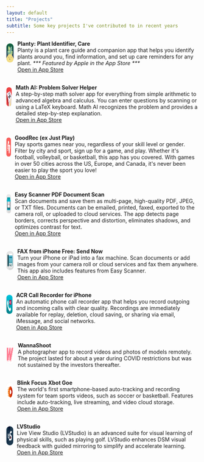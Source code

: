 ```yaml
---
layout: default
title: "Projects"
subtitle: Some key projects I've contributed to in recent years
---
```

<div class="container">

<div style="display: flex; padding-bottom: 30px;">
    <div style="width: 50px; height: 50px; margin-right: 10px; align-self: top; border-radius: 25px; margin-top: 8px; background-color: rgba(0, 0, 0, 0.1);">
        <img src="/assets/img/planty.webp" alt="Thumbnail" loading="lazy" style="width: 50px; height: 50px; border-radius: 25px; display: block;">
    </div>
    <p style="margin: 0; align-self: flex-start;">
    <b>Planty: Plant Identifier, Care</b><br>
    Planty is a plant care guide and companion app that helps you identify plants around you, find information, and set up care reminders for any plant. <i>*** Featured by Apple in the App Store ***</i><br>
    <a href="https://apps.apple.com/gb/app/planty-plant-identifier-care/id1603599822" target="_blank"><u>Open in App Store</u></a>
    </p>
</div>

<div style="display: flex; padding-bottom: 30px;">
    <div style="width: 50px; height: 50px; margin-right: 10px; align-self: top; border-radius: 25px; margin-top: 8px; background-color: rgba(0, 0, 0, 0.1);">
        <img src="/assets/img/mathhero.webp" alt="Thumbnail" loading="lazy" style="width: 50px; height: 50px; border-radius: 25px; display: block;">
    </div>
    <p style="margin: 0; align-self: flex-start;">
    <b>Math AI: Problem Solver Helper</b><br>
    A step-by-step math solver app for everything from simple arithmetic to advanced algebra and calculus. You can enter questions by scanning or using a LaTeX keyboard. Math AI recognizes the problem and provides a detailed step-by-step explanation.<br>
    <a href="https://apps.apple.com/gb/app/math-ai-problem-solver-helper/id1565102390" target="_blank"><u>Open in App Store</u></a>
    </p>
</div>

<div style="display: flex; padding-bottom: 30px;">
    <div style="width: 50px; height: 50px; margin-right: 10px; align-self: top; border-radius: 25px; margin-top: 8px; background-color: rgba(0, 0, 0, 0.1);">
        <img src="/assets/img/goodRec.webp" alt="Thumbnail" loading="lazy" style="width: 50px; height: 50px; border-radius: 25px; display: block;">
    </div>
    <p style="margin: 0; align-self: flex-start;">
    <b>GoodRec (ex Just Play)</b><br>
    Play sports games near you, regardless of your skill level or gender. Filter by city and sport, sign up for a game, and play. Whether it's football, volleyball, or basketball, this app has you covered. With games in over 50 cities across the US, Europe, and Canada, it's never been easier to play the sport you love!<br>
    <a href="https://apps.apple.com/gb/app/goodrec-ex-just-play/id1510554246" target="_blank"><u>Open in App Store</u></a>
    </p>
</div>

<div style="display: flex; padding-bottom: 30px;">
    <div style="width: 50px; height: 50px; margin-right: 10px; align-self: top; border-radius: 25px; margin-top: 8px; background-color: rgba(0, 0, 0, 0.1);">
        <img src="/assets/img/easyScanner.webp" alt="Thumbnail" loading="lazy" style="width: 50px; height: 50px; border-radius: 25px; display: block;">
    </div>
    <p style="margin: 0; align-self: flex-start;">
    <b>Easy Scanner PDF Document Scan</b><br>
    Scan documents and save them as multi-page, high-quality PDF, JPEG, or TXT files. Documents can be emailed, printed, faxed, exported to the camera roll, or uploaded to cloud services. The app detects page borders, corrects perspective and distortion, eliminates shadows, and optimizes contrast for text.<br>
    <a href="https://apps.apple.com/gb/app/easy-scanner-pdf-document-scan/id1180773759" target="_blank"><u>Open in App Store</u></a>
    </p>
</div>

<div style="display: flex; padding-bottom: 30px;">
    <div style="width: 50px; height: 50px; margin-right: 10px; align-self: top; border-radius: 25px; margin-top: 8px; background-color: rgba(0, 0, 0, 0.1);">
        <img src="/assets/img/easyFax.webp" alt="Thumbnail" loading="lazy" style="width: 50px; height: 50px; border-radius: 25px; display: block;">
    </div>
    <p style="margin: 0; align-self: flex-start;">
    <b>FAX from iPhone Free: Send Now</b><br>
    Turn your iPhone or iPad into a fax machine. Scan documents or add images from your camera roll or cloud services and fax them anywhere. This app also includes features from Easy Scanner.<br>
    <a href="https://apps.apple.com/gb/app/fax-from-iphone-free-send-now/id1179154292" target="_blank"><u>Open in App Store</u></a>
    </p>
</div>

<div style="display: flex; padding-bottom: 30px;">
    <div style="width: 50px; height: 50px; margin-right: 10px; align-self: top; border-radius: 25px; margin-top: 8px; background-color: rgba(0, 0, 0, 0.1);">
        <img src="/assets/img/callRecorder.webp" alt="Thumbnail" loading="lazy" style="width: 50px; height: 50px; border-radius: 25px; display: block;">
    </div>
    <p style="margin: 0; align-self: flex-start;">
    <b>ACR Call Recorder for iPhone</b><br>
    An automatic phone call recorder app that helps you record outgoing and incoming calls with clear quality. Recordings are immediately available for replay, deletion, cloud saving, or sharing via email, iMessage, and social networks.<br>
    <a href="https://apps.apple.com/gb/app/acr-call-recorder-for-iphone/id1377904267" target="_blank"><u>Open in App Store</u></a>
    </p>
</div>

<div style="display: flex; padding-bottom: 30px;">
    <div style="width: 50px; height: 50px; margin-right: 10px; align-self: top; border-radius: 25px; margin-top: 8px; background-color: rgba(0, 0, 0, 0.1);">
        <img src="/assets/img/ws.svg" alt="Thumbnail" loading="lazy" style="width: 50px; height: 50px; border-radius: 25px; display: block;">
    </div>
    <p style="margin: 0; align-self: flex-start;">
    <b>WannaShoot</b><br>
    A photographer app to record videos and photos of models remotely. The project lasted for about a year during COVID restrictions but was not sustained by the investors thereafter.
    </p>
</div>

<div style="display: flex; padding-bottom: 30px;">
    <div style="width: 50px; height: 50px; margin-right: 10px; align-self: top; border-radius: 25px; margin-top: 8px; background-color: rgba(0, 0, 0, 0.1);">
        <img src="/assets/img/xbotgo.webp" alt="Thumbnail" loading="lazy" style="width: 50px; height: 50px; border-radius: 25px; display: block;">
    </div>
    <p style="margin: 0; align-self: flex-start;">
    <b>Blink Focus Xbot Goe</b><br>
    The world's first smartphone-based auto-tracking and recording system for team sports videos, such as soccer or basketball. Features include auto-tracking, live streaming, and video cloud storage.<br>
    <a href="https://apps.apple.com/tm/app/xbotgo/id1581355712" target="_blank"><u>Open in App Store</u></a>
    </p>
</div>

<div style="display: flex; padding-bottom: 30px;">
    <div style="width: 50px; height: 50px; margin-right: 10px; align-self: top; border-radius: 25px; margin-top: 8px; background-color: rgba(0, 0, 0, 0.1);">
        <img src="/assets/img/LVS.webp" alt="Thumbnail" loading="lazy" style="width: 50px; height: 50px; border-radius: 25px; display: block;">
    </div>
    <p style="margin: 0; align-self: flex-start;">
    <b>LVStudio</b><br>
    Live View Studio (LVStudio) is an advanced suite for visual learning of physical skills, such as playing golf. LVStudio enhances DSM visual feedback with guided mirroring to simplify and accelerate learning.<br>
    <a href="https://apps.apple.com/us/app/lvstudio/id1497816078" target="_blank"><u>Open in App Store</u></a>
    </p>
</div>

<br>
<br>